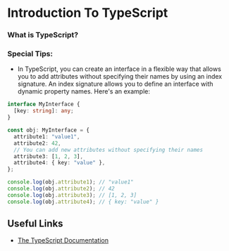 # Introduction To TypeScript

### What is TypeScript?


### Special Tips:
- In TypeScript, you can create an interface in a flexible way that allows you to add attributes without specifying their names by using an index signature. An index signature allows you to define an interface with dynamic property names. Here's an example:

```ts
interface MyInterface {
  [key: string]: any;
}

const obj: MyInterface = {
  attribute1: "value1",
  attribute2: 42,
  // You can add new attributes without specifying their names
  attribute3: [1, 2, 3],
  attribute4: { key: "value" },
};

console.log(obj.attribute1); // "value1"
console.log(obj.attribute2); // 42
console.log(obj.attribute3); // [1, 2, 3]
console.log(obj.attribute4); // { key: "value" }
```

## Useful Links

- [The TypeScript Documentation](https://www.typescriptlang.org/docs/handbook/2/everyday-types.html)